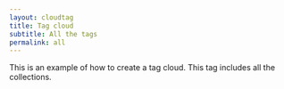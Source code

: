 ```yaml
---
layout: cloudtag
title: Tag cloud
subtitle: All the tags
permalink: all
---
```


This is an example of how to create a tag cloud. This tag includes all the collections.
